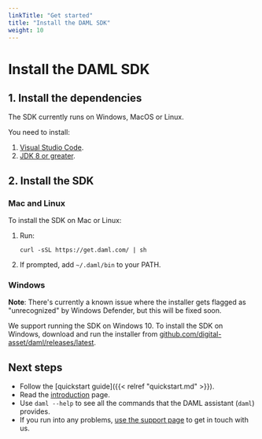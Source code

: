 ```yaml
---
linkTitle: "Get started"
title: "Install the DAML SDK"
weight: 10
---
```


# Install the DAML SDK

## 1. Install the dependencies

The SDK currently runs on Windows, MacOS or Linux.

You need to install:

1.  [Visual Studio Code](https://code.visualstudio.com/download).
2.  [JDK 8 or
    greater](http://www.oracle.com/technetwork/java/javase/downloads/index.html).

## 2. Install the SDK

### Mac and Linux

To install the SDK on Mac or Linux:

1.  Run:
    
        curl -sSL https://get.daml.com/ | sh

2.  If prompted, add `~/.daml/bin` to your PATH.

### Windows

**Note**: There's currently a known issue where the installer gets flagged as
"unrecognized" by Windows Defender, but this will be fixed soon.

We support running the SDK on Windows 10. To install the SDK on Windows,
download and run the installer from
[github.com/digital-asset/daml/releases/latest](https://github.com/digital-asset/daml/releases/latest).

## Next steps

  - Follow the [quickstart guide]({{< relref "quickstart.md" >}}).
  - Read the [introduction](introduction) page.
  - Use `daml --help` to see all the commands that the DAML assistant
    (`daml`) provides.
  - If you run into any problems, [use the support page](support/support) to get in touch with us.